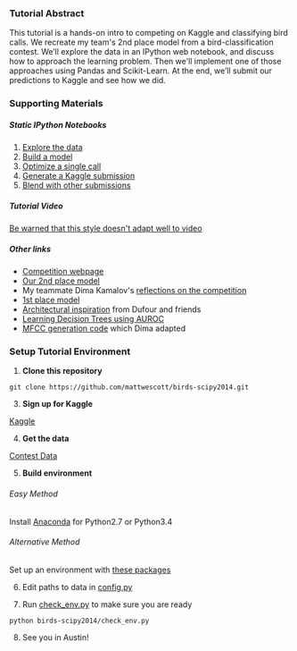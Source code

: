 ### Tutorial Abstract

This tutorial is a hands-on intro to competing on Kaggle and classifying bird calls. We recreate my team's 2nd place model from a bird-classification contest. We’ll explore the data in an IPython web notebook, and discuss how to approach the learning problem. Then we'll implement one of those approaches using Pandas and Scikit-Learn. At the end, we’ll submit our predictions to Kaggle and see how we did.

### Supporting Materials

##### Static IPython Notebooks

1. [Explore the data](http://nbviewer.ipython.org/github/mattwescott/birds-scipy2014/blob/master/ExploreData.ipynb)
2. [Build a model](http://nbviewer.ipython.org/github/mattwescott/birds-scipy2014/blob/master/CrowdsourcedCV.ipynb)
3. [Optimize a single call](http://nbviewer.ipython.org/github/mattwescott/birds-scipy2014/blob/master/SingleLabelModel.ipynb)
4. [Generate a Kaggle submission](http://nbviewer.ipython.org/github/mattwescott/birds-scipy2014/blob/master/SingleLabelKaggleSubmission.ipynb)
5. [Blend with other submissions](http://nbviewer.ipython.org/github/mattwescott/birds-scipy2014/blob/master/BlendSubmissions.ipynb)

##### Tutorial Video
[Be warned that this style doesn't adapt well to video](https://www.youtube.com/watch?v=-Rl9hviT5qw&feature=youtu.be)

##### Other links

* [Competition webpage](http://www.kaggle.com/c/multilabel-bird-species-classification-nips2013)
* [Our 2nd place model](https://github.com/mattwescott/bird-recognition)
* My teammate Dima Kamalov's [reflections on the competition](http://www.kaggle.com/c/multilabel-bird-species-classification-nips2013/forums/t/6383/reflections/35139#post35139)
* [1st place model](http://www.kaggle.com/c/multilabel-bird-species-classification-nips2013/forums/t/6383/reflections/35504#post35504)
* [Architectural inspiration](http://sis.univ-tln.fr/~odufour/fichiers/DufourICMLWshp_v6.pdf) from Dufour and friends
* [Learning Decision Trees using AUROC](http://users.dsic.upv.es/grupos/elp/cferri/105.pdf)
* [MFCC generation code](https://github.com/jameslyons/python_speech_features) which Dima adapted

### Setup Tutorial Environment

1. **Clone this repository**

  `git clone https://github.com/mattwescott/birds-scipy2014.git`

3. **Sign up for Kaggle**

  [Kaggle](http://www.kaggle.com/account/register)

4. **Get the data**

  [Contest Data](https://www.kaggle.com/c/multilabel-bird-species-classification-nips2013/data)

5. **Build environment**

  ###### Easy Method
  Install [Anaconda](https://store.continuum.io/cshop/anaconda/) for Python2.7 or Python3.4
  
  ###### Alternative Method
  Set up an environment with [these packages](requirements.txt)

6. Edit paths to data in [config.py](config.py)

7. Run [check_env.py](check_env.py) to make sure you are ready

  `python birds-scipy2014/check_env.py`

8. See you in Austin!
